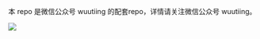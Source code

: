 本 repo 是微信公众号 wuutiing 的配套repo，详情请关注微信公众号 wuutiing。

![](https://wuting-own.oss-cn-beijing.aliyuncs.com/share/3bfea7792509ff09384bcab6e117a767.jpeg)